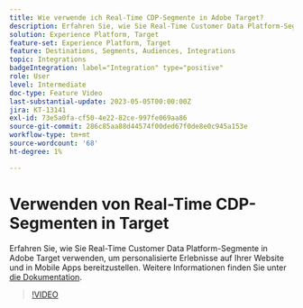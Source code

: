 ```yaml
---
title: Wie verwende ich Real-Time CDP-Segmente in Adobe Target?
description: Erfahren Sie, wie Sie Real-Time Customer Data Platform-Segmente in Adobe Target verwenden, um personalisierte Erlebnisse auf Ihrer Website und in Mobile Apps bereitzustellen.
solution: Experience Platform, Target
feature-set: Experience Platform, Target
feature: Destinations, Segments, Audiences, Integrations
topic: Integrations
badgeIntegration: label="Integration" type="positive"
role: User
level: Intermediate
doc-type: Feature Video
last-substantial-update: 2023-05-05T00:00:00Z
jira: KT-13141
exl-id: 73e5a0fa-cf50-4e22-82ce-997fe069aa86
source-git-commit: 286c85aa88d44574f00ded67f0de8e0c945a153e
workflow-type: tm+mt
source-wordcount: '68'
ht-degree: 1%

---
```


# Verwenden von Real-Time CDP-Segmenten in Target

Erfahren Sie, wie Sie Real-Time Customer Data Platform-Segmente in Adobe Target verwenden, um personalisierte Erlebnisse auf Ihrer Website und in Mobile Apps bereitzustellen. Weitere Informationen finden Sie unter [die Dokumentation](https://experienceleague.adobe.com/docs/target/using/integrate/integrating-with-rtcdp.html?lang=de).

>[!VIDEO](https://video.tv.adobe.com/v/3446836/?learn=on&enablevpops&captions=ger)
